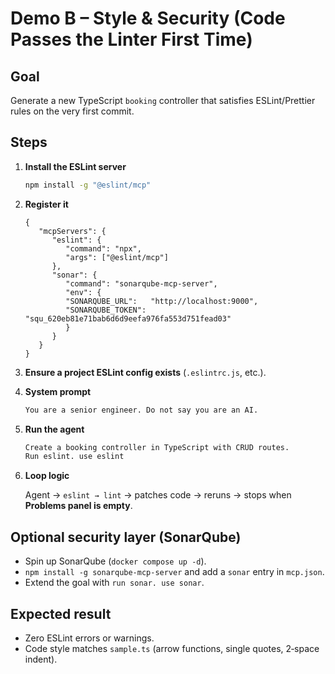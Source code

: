 # Demo B – Style & Security (Code Passes the Linter First Time)

## Goal

Generate a new TypeScript `booking` controller that satisfies ESLint/Prettier rules on the very first commit.

## Steps

1. **Install the ESLint server**

   ```bash
   npm install -g "@eslint/mcp"
   ```

2. **Register it**

   ```jsonc
   {
      "mcpServers": {
         "eslint": {
            "command": "npx",
            "args": ["@eslint/mcp"]
         },
         "sonar": {
            "command": "sonarqube-mcp-server",
            "env": {
            "SONARQUBE_URL":   "http://localhost:9000",
            "SONARQUBE_TOKEN": "squ_620eb81e71bab6d6d9eefa976fa553d751fead03"
            }
         }
      }
   }
   ```

3. **Ensure a project ESLint config exists** (`.eslintrc.js`, etc.).

4. **System prompt**

   ```txt
   You are a senior engineer. Do not say you are an AI.
   ```

5. **Run the agent**

   ```txt
   Create a booking controller in TypeScript with CRUD routes.
   Run eslint. use eslint
   ```

6. **Loop logic**

   Agent → `eslint → lint` → patches code → reruns → stops when **Problems panel is empty**.

## Optional security layer (SonarQube)

* Spin up SonarQube (`docker compose up -d`).  
* `npm install -g sonarqube-mcp-server` and add a `sonar` entry in `mcp.json`.  
* Extend the goal with `run sonar. use sonar`.

## Expected result

* Zero ESLint errors or warnings.  
* Code style matches `sample.ts` (arrow functions, single quotes, 2‑space indent).
